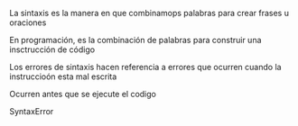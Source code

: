 La sintaxis es la manera en que combinamops palabras para crear frases u oraciones

En programación, es la combinación de palabras para construir una insctrucción de código

Los errores de sintaxis hacen referencia a errores que ocurren cuando la instruccioón esta mal escrita

Ocurren antes que se ejecute el codigo

SyntaxError